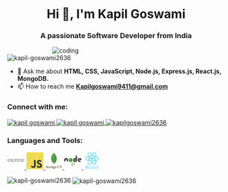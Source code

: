 <h1 align="center">Hi 👋, I'm Kapil Goswami</h1>
<h3 align="center">A passionate Software Developer from India</h3>

<img align="right" alt="coding" width="400" src="https://i.pinimg.com/originals/54/e3/7d/54e37d8074ebcde1d96c77d7b2a7f310.gif" />

<p align="left">
  <img src="https://komarev.com/ghpvc/?username=kapil-goswami2636&label=Profile%20views&color=0e75b6&style=flat" alt="kapil-goswami2636" />
</p>

- 💬 Ask me about **HTML, CSS, JavaScript, Node.js, Express.js, React.js, MongoDB.**
- 📫 How to reach me **Kapilgoswami9411@gmail.com**

<h3 align="left">Connect with me:</h3>
<p align="left">
  <a href="https://linkedin.com/in/kapil-goswami" target="blank">
    <img align="center" src="https://raw.githubusercontent.com/rahuldkjain/github-profile-readme-generator/master/src/images/icons/Social/linked-in-alt.svg" alt="kapil goswami" height="30" width="40" />
  </a>
  <a href="https://fb.com/kapilgoswami" target="blank">
    <img align="center" src="https://raw.githubusercontent.com/rahuldkjain/github-profile-readme-generator/master/src/images/icons/Social/facebook.svg" alt="kapil goswami" height="30" width="40" />
  </a>
  <a href="https://instagram.com/kapilgoswami2636" target="blank">
    <img align="center" src="https://raw.githubusercontent.com/rahuldkjain/github-profile-readme-generator/master/src/images/icons/Social/instagram.svg" alt="kapilgoswami2636" height="30" width="40" />
  </a>
</p>

<h3 align="left">Languages and Tools:</h3>
<p align="left">
  <a href="https://expressjs.com" target="_blank" rel="noreferrer">
    <img src="https://raw.githubusercontent.com/devicons/devicon/master/icons/express/express-original-wordmark.svg" alt="express" width="40" height="40" />
  </a>
  <a href="https://developer.mozilla.org/en-US/docs/Web/JavaScript" target="_blank" rel="noreferrer">
    <img src="https://raw.githubusercontent.com/devicons/devicon/master/icons/javascript/javascript-original.svg" alt="javascript" width="40" height="40" />
  </a>
  <a href="https://www.mongodb.com/" target="_blank" rel="noreferrer">
    <img src="https://raw.githubusercontent.com/devicons/devicon/master/icons/mongodb/mongodb-original-wordmark.svg" alt="mongodb" width="40" height="40" />
  </a>
  <a href="https://nodejs.org" target="_blank" rel="noreferrer">
    <img src="https://raw.githubusercontent.com/devicons/devicon/master/icons/nodejs/nodejs-original-wordmark.svg" alt="nodejs" width="40" height="40" />
  </a>
  <a href="https://reactjs.org/" target="_blank" rel="noreferrer">
    <img src="https://raw.githubusercontent.com/devicons/devicon/master/icons/react/react-original-wordmark.svg" alt="react" width="40" height="40" />
  </a>
</p>

<p>
  <img align="left" src="https://github-readme-stats.vercel.app/api/top-langs?username=kapil-goswami2636&show_icons=true&locale=en&layout=compact" alt="kapil-goswami2636" />
</p>

<p>
  &nbsp;<img align="center" src="https://github-readme-stats.vercel.app/api?username=kapil-goswami2636&show_icons=true&locale=en" alt="kapil-goswami2636" />
</p>
